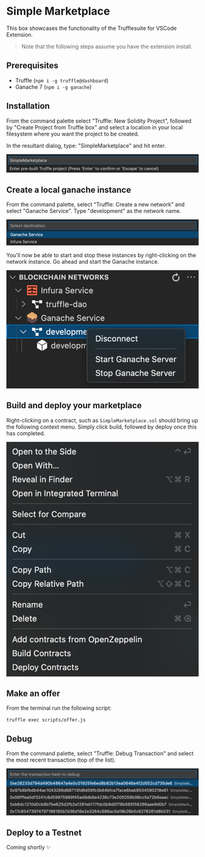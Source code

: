 # Simple Marketplace

This box showcases the functionality of the Trufflesuite for VSCode Extension.

> Note that the following steps assume you have the extension install.

## Prerequisites

- Truffle (`npm i -g truffle@dashboard`)
- Ganache 7 (`npm i -g ganache`)

## Installation

From the command palette select "Truffle: New Solidity Project", followed by "Create Project from Truffle box" and select a location in your local filesystem where you want the project to be created.

In the resultant dialog, type: "SimpleMarketplace" and hit enter.

![select-box](./assets/select-box.png)

## Create a local ganache instance

From the command palette, select "Truffle: Create a new network" and select "Ganache Service". Type "development" as the network name.

![select-box](./assets/new-network.png)

You'll now be able to start and stop these instances by right-clicking on the network instance. Go ahead and start the Ganache instance.

![select-box](./assets/networks.png)

## Build and deploy your marketplace

Right-clicking on a contract, such as `SimpleMarketplace.sol` should bring up the following context menu. Simply click build, followed by deploy once this has completed.

![select-box](./assets/build-deploy.png)

## Make an offer

From the terminal run the following script:

```
truffle exec scripts/offer.js
```

## Debug

From the command palette, select "Truffle: Debug Transaction" and select the most recent transaction (top of the list). 

![select-box](./assets/debug-txn.png)

## Deploy to a Testnet

Coming shortly ✨